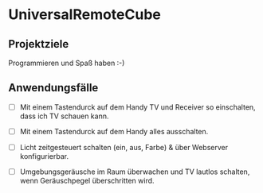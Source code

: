 # UniversalRemoteCube

## Projektziele
Programmieren und Spaß haben :-)

## Anwendungsfälle
- [ ] Mit einem Tastendurck auf dem Handy TV und Receiver so einschalten, dass ich TV schauen kann.
- [ ] Mit einem Tastendurck auf dem Handy alles ausschalten.
- [ ] Licht zeitgesteuert schalten (ein, aus, Farbe) & über Webserver konfigurierbar.
- [ ] Umgebungsgeräusche im Raum überwachen und TV lautlos schalten, wenn Geräuschpegel überschritten wird.


